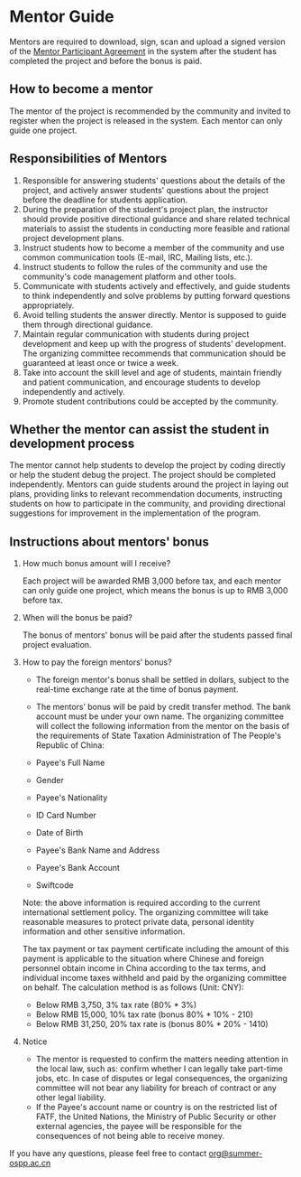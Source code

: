 # Mentor Guide

Mentors are required to download, sign, scan and upload a signed version of the [Mentor Participant Agreement](./assets/SIGNATURE-MENTOR-PARTICIPANT-AGREEMENT.pdf) in the system after the student has completed the project and before the bonus is paid.



## How to become a mentor

The mentor of the project is recommended by the community and invited to register when the project is released in the system.  Each mentor can only guide one project. 



## Responsibilities of Mentors

1. Responsible for answering students' questions about the details of the project, and actively answer students' questions about the project before the deadline for students application.
2. During the preparation of the student's project plan, the instructor should provide positive directional guidance and share related technical materials to assist the students in conducting more feasible and rational project development plans.
3. Instruct students how to become a member of the community and use common communication tools (E-mail, IRC, Mailing lists, etc.).
4. Instruct students to follow the rules of the community and use the community's code management platform and other tools.
5. Communicate with students actively and effectively, and guide students to think independently and solve problems by putting forward questions appropriately.
6. Avoid telling students the answer directly. Mentor is supposed to guide them through directional guidance.
7. Maintain regular communication with students during project development and keep up with the progress of students' development. The organizing committee recommends that communication should be guaranteed at least once or twice a week.
8. Take into account the skill level and age of students, maintain friendly and patient communication, and encourage students to develop independently and actively.
9. Promote student contributions could be accepted by the community.



## Whether the mentor can assist the student in development process

The mentor cannot help students to develop the project by coding directly or help the student debug the project. The project should be completed independently. Mentors can guide students around the project in laying out plans, providing links to relevant recommendation documents, instructing students on how to participate in the community, and providing directional suggestions for improvement in the implementation of the program.



## Instructions about mentors' bonus

1. How much bonus amount will I receive?

   Each project will be awarded RMB 3,000 before tax, and each mentor can only guide one project, which means the bonus is up to RMB 3,000 before tax.

2. When will the bonus be paid?

   The bonus of mentors' bonus will be paid after the students passed final project evaluation.

3. How to pay the foreign mentors’ bonus?

   - The foreign mentor's bonus shall be settled in dollars, subject to the real-time exchange rate at the time of bonus payment.
   - The mentors’ bonus will be paid by credit transfer method. The bank account must be under your own name. The organizing committee will collect the following information from the mentor on the basis of the requirements of State Taxation Administration of The People's Republic of China:

    - Payee's Full Name
    - Gender
    - Payee's Nationality
    - ID Card Number
    - Date of Birth
    - Payee's Bank Name and Address
    - Payee's Bank Account
    - Swiftcode

   Note: the above information is required according to the current international settlement policy. The organizing committee will take reasonable measures to protect private data, personal identity information and other sensitive information.

   The tax payment or tax payment certificate including the amount of this payment is applicable to the situation where Chinese and foreign personnel obtain income in China according to the tax terms, and individual income taxes withheld and paid by the organizing committee on behalf. The calculation method is as follows (Unit: CNY):

    - Below RMB 3,750, 3% tax rate (80% * 3%)
   - Below RMB 15,000, 10% tax rate (bonus 80% * 10% - 210)
   - Below RMB 31,250, 20% tax rate is (bonus 80% * 20% - 1410)

4. Notice

   - The mentor is requested to confirm the matters needing attention in the local law, such as: confirm whether I can legally take part-time jobs, etc. In case of disputes or legal consequences, the organizing committee will not bear any liability for breach of contract or any other legal liability.
   - If the Payee's account name or country is on the restricted list of FATF, the United Nations, the Ministry of Public Security or other external agencies, the payee will be responsible for the consequences of not being able to receive money.

If you have any questions, please feel free to contact org@summer-ospp.ac.cn
